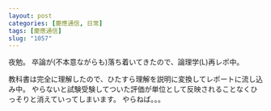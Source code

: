 ```yaml
---
layout: post
categories: [慶應通信, 日常]
tags: [慶應通信]
slug: "1057"
---
```

夜勉。
卒論が(不本意ながらも)落ち着いてきたので、論理学(L)再レポ中。

教科書は完全に理解したので、ひたすら理解を説明に変換してレポートに流し込み中。
やらないと試験受験してついた評価が単位として反映されることなくひっそりと消えていってしまいます。
やらねば。。。